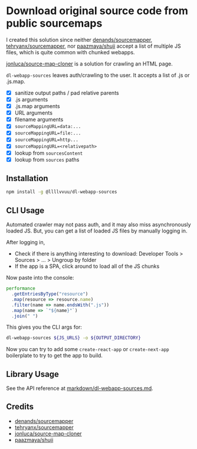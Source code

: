 # Download original source code from public sourcemaps

I created this solution since neither [denands/sourcemapper](https://github.com/denandz/sourcemapper), [tehryanx/sourcemapper](https://github.com/tehryanx/sourcemapper), nor [paazmaya/shuji](https://github.com/paazmaya/shuji) accept a list of multiple JS files, which is quite common with chunked webapps.

[jonluca/source-map-cloner](https://github.com/jonluca/source-map-cloner) is a solution for crawling an HTML page.

`dl-webapp-sources` leaves auth/crawling to the user. It accepts a list of .js or .js.map.

- [x] sanitize output paths / pad relative parents
- [x] .js arguments
- [x] .js.map arguments
- [x] URL arguments
- [x] filename arguments
- [x] `sourceMappingURL=data:...`
- [x] `sourceMappingURL=file:...`
- [x] `sourceMappingURL=http...`
- [x] `sourceMappingURL=<relativepath>`
- [x] lookup from `sourcesContent`
- [x] lookup from `sources` paths

## Installation

```sh
npm install -g @llllvvuu/dl-webapp-sources
```

## CLI Usage

Automated crawler may not pass auth, and it may also miss asynchronously loaded JS. But, you can get a list of loaded JS files by manually logging in.

After logging in,

- Check if there is anything interesting to download: Developer Tools > Sources > ... > Ungroup by folder
- If the app is a SPA, click around to load all of the JS chunks

Now paste into the console:

```javascript
performance
  .getEntriesByType("resource")
  .map(resource => resource.name)
  .filter(name => name.endsWith(".js"))
  .map(name => `"${name}"`)
  .join(" ")
```

This gives you the CLI args for:

```sh
dl-webapp-sources ${JS_URLS} -o ${OUTPUT_DIRECTORY}
```

Now you can try to add some `create-react-app` or `create-next-app` boilerplate to try to get the app to build.

## Library Usage

See the API reference at [markdown/dl-webapp-sources.md](./markdown/dl-webapp-sources.md).

## Credits

- [denands/sourcemapper](https://github.com/denandz/sourcemapper)
- [tehryanx/sourcemapper](https://github.com/tehryanx/sourcemapper)
- [jonluca/source-map-cloner](https://github.com/jonluca/source-map-cloner)
- [paazmaya/shuji](https://github.com/paazmaya/shuji)
